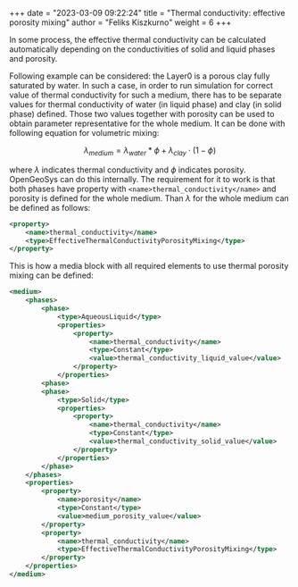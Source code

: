 +++
date = "2023-03-09 09:22:24"
title = "Thermal conductivity: effective porosity mixing"
author = "Feliks Kiszkurno"
weight = 6
+++

In some process, the effective thermal conductivity can be calculated automatically depending on the conductivities of solid and liquid phases and porosity.

Following example can be considered: the Layer0 is a porous clay fully saturated by water. In such a case, in order to run simulation for correct value of thermal conductivity for such a medium, there has to be separate values for thermal conductivity of water (in liquid phase) and clay (in solid phase) defined. Those two values together with porosity can be used to obtain parameter representative for the whole medium. It can be done with following equation for volumetric mixing:

$$
\lambda_{medium}=\lambda_{water}*\phi+\lambda_{clay}\cdot(1-\phi)
$$

where $\lambda$ indicates thermal conductivity and $\phi$ indicates porosity. OpenGeoSys can do this internally. The requirement for it to work is that both phases have property with ```<name>thermal_conductivity</name>``` and porosity is defined for the whole medium. Than $\lambda$ for the whole medium can be defined as follows:

```xml
<property>
    <name>thermal_conductivity</name>
    <type>EffectiveThermalConductivityPorosityMixing</type>
</property>
```

This is how a media block with all required elements to use thermal porosity mixing can be defined:

```xml
<medium>
    <phases>
        <phase>
            <type>AqueousLiquid</type>
            <properties>
                <property>
                    <name>thermal_conductivity</name>
                    <type>Constant</type>
                    <value>thermal_conductivity_liquid_value</value>
                </property>
            </properties>
        <phase>
        <phase>
            <type>Solid</type>
            <properties>
                <property>
                    <name>thermal_conductivity</name>
                    <type>Constant</type>
                    <value>thermal_conductivity_solid_value</value>
                </property>
            </properties>
        </phase>
    </phases>
    <properties>
        <property>
            <name>porosity</name>
            <type>Constant</type>
            <value>medium_porosity_value</value>
        </property>
        <property>
            <name>thermal_conductivity</name>
            <type>EffectiveThermalConductivityPorosityMixing</type>
        </property>
    </properties>
</medium>
```
